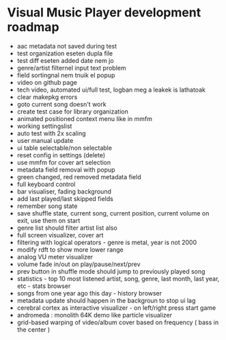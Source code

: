 # Visual Music Player development roadmap

- aac metadata not saved during test
- test organization eseten dupla file
- test diff eseten added date nem jo
- genre/artist filternel input text problem
- field sortingnal nem tnuik el popup
- video on github page
- tech video, automated ui/full test, logban meg a leakek is lathatoak
- clear makepkg errors
- goto current song doesn't work
- create test case for library organization
- animated positioned context menu like in mmfm
- working settingslist
- auto test with 2x scaling
- user manual update
- ui table selectable/non selectable 
- reset config in settings (delete)
- use mmfm for cover art selection
- metadata field removal with popup
- green changed, red removed metadata field
- full keyboard control
- bar visualiser, fading background
- add last played/last skipped fields
- remember song state
- save shuffle state, current song, current position, current volume on exit, use them on start
- genre list should filter artist list also
- full screen visualizer, cover art
- filtering with logical operators - genre is metal, year is not 2000
- modify rdft to show more lower range
- analog VU meter visualizer
- volume fade in/out on play/pause/next/prev
- prev button in shuffle mode should jump to previously played song
- statistics - top 10 most listened artist, song, genre, last month, last year, etc - stats browser
- songs from one year ago this day - history browser
- metadata update should happen in the backgroun to stop ui lag
- cerebral cortex as interactive visualizer - on left/right press start game
- andromeda : monolith 64K demo like particle visualizer	     
- grid-based warping of video/album cover based on frequency ( bass in the center )